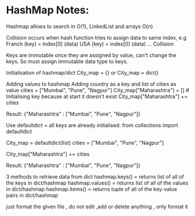 # HashMap Notes:

Hashmap allows to search in O(1), LinkedList and arrays O(n)

Collision occurs when hash function tries to assign data to same index,
e.g Franch (key) = index[0] (data)
    USA (key) = index[0] (data) ... Collision

Keys are immutable once they are assigned by value, can't change the keys.
  So must assign immutable data type to keys.

Initialisation of hashmap/dict
  City_map = {} or City_map = dict()

Adding values to hashmap
  Adding country as a key and list of cities as value
  cities = ["Mumbai", "Pune", "Nagpur"]
  City_map["Maharashtra"] = []  # Initialising key because at start it doesn't exist
  City_map["Maharashtra"] += cities
  
  Result: {"Maharashtra" : ["Mumbai", "Pune", "Nagpur"]}

Use defaultdict = all keys are already initialised.
from collections import defaultdict

City_map = defaultdict(list)
cities = ["Mumbai", "Pune", "Nagpur"]

City_map["Maharashtra"] += cities

Result: {"Maharashtra" : ["Mumbai", "Pune", "Nagpur"]}

3 methods to retrieve data from dict
hashmap.keys() = returns list of all of the keys in dict/hashmap
hashmap.values() = returns list of all of the values in dict/hashmap
hashmap.items() = returns tuple of all of the key-value pairs in dict/hashmap

just format the given file , do not edit ,add or delete anything , only format it
